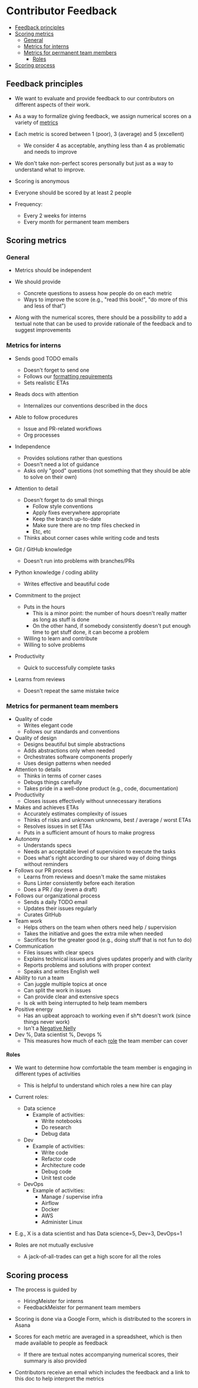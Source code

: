 # Contributor Feedback

<!-- toc -->

- [Feedback principles](#feedback-principles)
- [Scoring metrics](#scoring-metrics)
  * [General](#general)
  * [Metrics for interns](#metrics-for-interns)
  * [Metrics for permanent team members](#metrics-for-permanent-team-members)
    + [Roles](#roles)
- [Scoring process](#scoring-process)

<!-- tocstop -->

## Feedback principles

- We want to evaluate and provide feedback to our contributors on different
  aspects of their work.

- As a way to formalize giving feedback, we assign numerical scores on a variety
  of [metrics](#scoring-metrics)

- Each metric is scored between 1 (poor), 3 (average) and 5 (excellent)
  - We consider 4 as acceptable, anything less than 4 as problematic and needs
    to improve

- We don't take non-perfect scores personally but just as a way to understand
  what to improve.

- Scoring is anonymous

- Everyone should be scored by at least 2 people

- Frequency:
  - Every 2 weeks for interns
  - Every month for permanent team members

## Scoring metrics

### General

- Metrics should be independent

- We should provide
  - Concrete questions to assess how people do on each metric
  - Ways to improve the score (e.g., "read this book!", "do more of this and
    less of that")

- Along with the numerical scores, there should be a possibility to add a
  textual note that can be used to provide rationale of the feedback and to
  suggest improvements

### Metrics for interns

- Sends good TODO emails
  - Doesn't forget to send one
  - Follows our
    [formatting requirements](/docs/work_organization/all.team_collaboration.how_to_guide.md#morning-todo-email)
  - Sets realistic ETAs

- Reads docs with attention
  - Internalizes our conventions described in the docs

- Able to follow procedures
  - Issue and PR-related workflows
  - Org processes

- Independence
  - Provides solutions rather than questions
  - Doesn't need a lot of guidance
  - Asks only "good" questions (not something that they should be able to solve
    on their own)

- Attention to detail
  - Doesn't forget to do small things
    - Follow style conventions
    - Apply fixes everywhere appropriate
    - Keep the branch up-to-date
    - Make sure there are no tmp files checked in
    - Etc, etc
  - Thinks about corner cases while writing code and tests

- Git / GitHub knowledge
  - Doesn't run into problems with branches/PRs

- Python knowledge / coding ability
  - Writes effective and beautiful code

- Commitment to the project
  - Puts in the hours
    - This is a minor point: the number of hours doesn't really matter as long
      as stuff is done
    - On the other hand, if somebody consistently doesn't put enough time to get
      stuff done, it can become a problem
  - Willing to learn and contribute
  - Willing to solve problems

- Productivity
  - Quick to successfully complete tasks

- Learns from reviews
  - Doesn't repeat the same mistake twice

### Metrics for permanent team members

- Quality of code
  - Writes elegant code
  - Follows our standards and conventions
- Quality of design
  - Designs beautiful but simple abstractions
  - Adds abstractions only when needed
  - Orchestrates software components properly
  - Uses design patterns when needed
- Attention to details
  - Thinks in terms of corner cases
  - Debugs things carefully
  - Takes pride in a well-done product (e.g., code, documentation)
- Productivity
  - Closes issues effectively without unnecessary iterations
- Makes and achieves ETAs
  - Accurately estimates complexity of issues
  - Thinks of risks and unknown unknowns, best / average / worst ETAs
  - Resolves issues in set ETAs
  - Puts in a sufficient amount of hours to make progress
- Autonomy
  - Understands specs
  - Needs an acceptable level of supervision to execute the tasks
  - Does what's right according to our shared way of doing things without
    reminders
- Follows our PR process
  - Learns from reviews and doesn't make the same mistakes
  - Runs Linter consistently before each iteration
  - Does a PR / day (even a draft)
- Follows our organizational process
  - Sends a daily TODO email
  - Updates their issues regularly
  - Curates GitHub
- Team work
  - Helps others on the team when others need help / supervision
  - Takes the initiative and goes the extra mile when needed
  - Sacrifices for the greater good (e.g., doing stuff that is not fun to do)
- Communication
  - Files issues with clear specs
  - Explains technical issues and gives updates properly and with clarity
  - Reports problems and solutions with proper context
  - Speaks and writes English well
- Ability to run a team
  - Can juggle multiple topics at once
  - Can split the work in issues
  - Can provide clear and extensive specs
  - Is ok with being interrupted to help team members
- Positive energy
  - Has an upbeat approach to working even if sh\*t doesn't work (since things
    never work)
  - Isn't a
    [<span class="underline">Negative Nelly</span>](https://www.urbandictionary.com/define.php?term=negative%20nelly)
- Dev %, Data scientist %, Devops %
  - This measures how much of each [role](#roles) the team member can cover

#### Roles

- We want to determine how comfortable the team member is engaging in different
  types of activities
  - This is helpful to understand which roles a new hire can play

- Current roles:
  - Data science
    - Example of activities:
      - Write notebooks
      - Do research
      - Debug data
  - Dev
    - Example of activities:
      - Write code
      - Refactor code
      - Architecture code
      - Debug code
      - Unit test code
  - DevOps
    - Example of activities:
      - Manage / supervise infra
      - Airflow
      - Docker
      - AWS
      - Administer Linux

- E.g., X is a data scientist and has Data science=5, Dev=3, DevOps=1
- Roles are not mutually exclusive
  - A jack-of-all-trades can get a high score for all the roles

## Scoring process

- The process is guided by
  - HiringMeister for interns
  - FeedbackMeister for permanent team members

- Scoring is done via a Google Form, which is distributed to the scorers in
  Asana

- Scores for each metric are averaged in a spreadsheet, which is then made
  available to people as feedback
  - If there are textual notes accompanying numerical scores, their summary is
    also provided

- Contributors receive an email which includes the feedback and a link to this
  doc to help interpret the metrics
